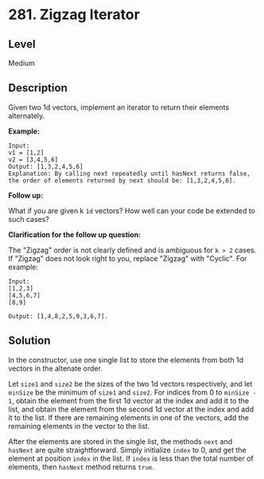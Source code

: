 # 281. Zigzag Iterator
## Level
Medium

## Description
Given two 1d vectors, implement an iterator to return their elements alternately.

**Example:**
```
Input:
v1 = [1,2]
v2 = [3,4,5,6] 
Output: [1,3,2,4,5,6]
Explanation: By calling next repeatedly until hasNext returns false, the order of elements returned by next should be: [1,3,2,4,5,6].
```

**Follow up:**

What if you are given k `1d` vectors? How well can your code be extended to such cases?

**Clarification for the follow up question:**

The "Zigzag" order is not clearly defined and is ambiguous for `k > 2` cases. If "Zigzag" does not look right to you, replace "Zigzag" with "Cyclic". For example:
```
Input:
[1,2,3]
[4,5,6,7]
[8,9]

Output: [1,4,8,2,5,9,3,6,7].
```

## Solution
In the constructor, use one single list to store the elements from both 1d vectors in the altenate order.

Let `size1` and `size2` be the sizes of the two 1d vectors respectively, and let `minSize` be the minimum of `size1` and `size2`. For indices from 0 to `minSize - 1`, obtain the element from the first 1d vector at the index and add it to the list, and obtain the element from the second 1d vector at the index and add it to the list. If there are remaining elements in one of the vectors, add the remaining elements in the vector to the list.

After the elements are stored in the single list, the methods `next` and `hasNext` are quite straightforward. Simply initialize `index` to 0, and get the element at position `index` in the list. If `index` is less than the total number of elements, then `hasNext` method returns `true`.
